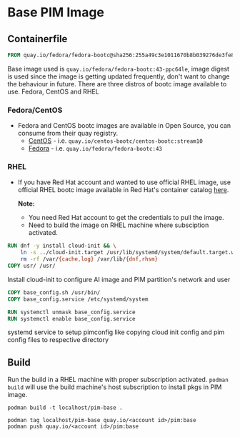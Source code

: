 # Base PIM Image

## Containerfile
```Dockerfile
FROM quay.io/fedora/fedora-bootc@sha256:255a49c3e1011670b8b039276de3fe8bef5e7c1de5f06f6fb9d1dd8a6084d600
```
Base image used is `quay.io/fedora/fedora-bootc:43-ppc64le`, image digest is used since the image is getting updated frequently, don't want to change the behaviour in future.
There are three distros of bootc image available to use. Fedora, CentOS and RHEL
### Fedora/CentOS
- Fedora and CentOS bootc images are available in Open Source, you can consume from their quay registry.
    - [CentOS](https://quay.io/repository/centos-bootc/centos-bootc) - i.e. `quay.io/centos-bootc/centos-bootc:stream10`
    - [Fedora](https://quay.io/repository/fedora/fedora-bootc) - i.e. `quay.io/fedora/fedora-bootc:43`
### RHEL
- If you have Red Hat account and wanted to use official RHEL image, use official RHEL bootc image available in Red Hat's container catalog [here](https://catalog.redhat.com/en/software/containers/rhel10/rhel-bootc/6707d29f27f63a06f7873ee2?architecture=ppc64le&image=). 

    **Note:**
    - You need Red Hat account to get the credentials to pull the image. 
    - Need to build the image on RHEL machine where subsciption activated.



```Dockerfile
RUN dnf -y install cloud-init && \
    ln -s ../cloud-init.target /usr/lib/systemd/system/default.target.wants && \
    rm -rf /var/{cache,log} /var/lib/{dnf,rhsm}
COPY usr/ /usr/
```
Install cloud-init to configure AI image and PIM partition's network and user

```Dockerfile
COPY base_config.sh /usr/bin/
COPY base_config.service /etc/systemd/system

RUN systemctl unmask base_config.service
RUN systemctl enable base_config.service
```
systemd service to setup pimconfig like copying cloud init config and pim config files to respective directory

## Build

Run the build in a RHEL machine with proper subscription activated. `podman build` will use the build machine's host subscription to install pkgs in PIM image.

```shell
podman build -t localhost/pim-base .

podman tag localhost/pim-base quay.io/<account id>/pim:base
podman push quay.io/<account id>/pim:base
```
